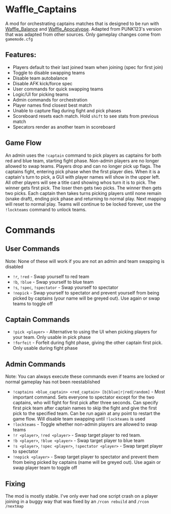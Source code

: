 # Waffle_Captains
A mod for orchestrating captains matches that is designed to be run with [Waffle_Balance](https://github.com/mehwaffle10/Waffle_Balance) and [Waffle_Apocalypse](https://github.com/mehwaffle10/Waffle_Apocalypse). Adapted from PUNK123's version that was adapted from other sources. Only gameplay changes come from `gamemode.cfg`

## Features:
- Players default to their last joined team when joining (spec for first join)
- Toggle to disable swapping teams
- Disable team autobalance
- Disable AFK kick/force spec
- User commands for quick swapping teams
- Logic/UI for picking teams
- Admin commands for orchestration
- Player names find closest best match
- Unable to capture flag during fight and pick phases
- Scoreboard resets each match. Hold `shift` to see stats from previous match
- Specators render as another team in scoreboard

## Game Flow
An admin uses the `!captain` command to pick players as captains for both red and blue team, starting fight phase. Non-admin players are no longer allowed to swap teams. Players drop and can no longer pick up flags. The captains fight, entering pick phase when the first player dies. When it is a captain's turn to pick, a GUI with player names will show in the upper left. All other players will see a title card showing whos turn it is to pick. The winner gets first pick. The loser then gets two picks. The winner then gets two picks. Each captain then takes turns picking players until none remain (snake draft), ending pick phase and returning to normal play. Next mapping will reset to normal play. Teams will continue to be locked forever, use the `!lockteams` command to unlock teams.

# Commands
## User Commands
Note: None of these will work if you are not an admin and team swapping is disabled
- `!r`, `!red` - Swap yourself to red team
- `!b`, `!blue` - Swap yourself to blue team
- `!s`, `!spec`, `!spectator` - Swap yourself to spectator
- `!nopick` - Swap yourself to spectator and prevent yourself from being picked by captains (your name will be greyed out). Use again or swap teams to toggle off

## Captain Commands
- `!pick <player>` - Alternative to using the UI when picking players for your team. Only usable in pick phase
- `!forfeit` - Forfeit during fight phase, giving the other captain first pick. Only usable during fight phase

## Admin Commands
Note: You can always execute these commands even if teams are locked or normal gameplay has not been reestablished
- `!captains <blue_captain> <red_captain> [b|blue|r|red|random]` - Most important command. Sets everyone to spectator except for the two captains, who will fight for first pick after three seconds. Can specify first pick team after captain names to skip the fight and give the first pick to the specified team. Can be run again at any point to restart the game flow. Will disable team swapping until `!lockteams` is used
- `!lockteams` - Toggle whether non-admin players are allowed to swap teams
- `!r <player>`, `!red <player>` - Swap target player to red team.
- `!b <player>`, `!blue <player>` - Swap target player to blue team
- `!s <player>`, `!spec <player>`, `!spectator <player>` - Swap target player to spectator
- `!nopick <player>` - Swap target player to spectator and prevent them from being picked by captains (name will be greyed out). Use again or swap player team to toggle off

## Fixing
The mod is mostly stable. I've only ever had one script crash on a player joining in a buggy way that was fixed by an `/rcon rebuild` and `/rcon /nextmap`
